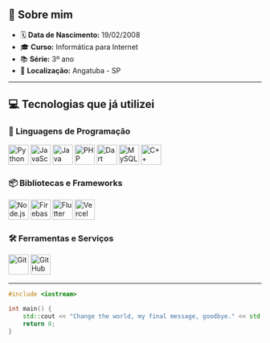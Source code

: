 ## 👋 Sobre mim

- 🗓️ **Data de Nascimento:** 19/02/2008  
- 🎓 **Curso:** Informática para Internet  
- 📚 **Série:** 3º ano  
- 📍 **Localização:** Angatuba - SP

---

## 💻 Tecnologias que já utilizei

### 🧠 Linguagens de Programação
<p>
  <img src="https://cdn.jsdelivr.net/gh/devicons/devicon/icons/python/python-original.svg" alt="Python" width="40"/>
  <img src="https://cdn.jsdelivr.net/gh/devicons/devicon/icons/javascript/javascript-original.svg" alt="JavaScript" width="40"/>
  <img src="https://cdn.jsdelivr.net/gh/devicons/devicon/icons/java/java-original.svg" alt="Java" width="40"/>
  <img src="https://cdn.jsdelivr.net/gh/devicons/devicon/icons/php/php-original.svg" alt="PHP" width="40"/>
  <img src="https://cdn.jsdelivr.net/gh/devicons/devicon/icons/dart/dart-original.svg" alt="Dart" width="40"/>
  <img src="https://cdn.jsdelivr.net/gh/devicons/devicon/icons/mysql/mysql-original.svg" alt="MySQL" width="40"/>
  <img src="https://cdn.jsdelivr.net/gh/devicons/devicon/icons/cplusplus/cplusplus-original.svg" alt="C++" width="40"/>
</p>

### 📦 Bibliotecas e Frameworks
<p>
  <img src="https://cdn.jsdelivr.net/gh/devicons/devicon/icons/nodejs/nodejs-original.svg" alt="Node.js" width="40"/>
  <img src="https://cdn.jsdelivr.net/gh/devicons/devicon/icons/firebase/firebase-plain.svg" alt="Firebase" width="40"/>
  <img src="https://cdn.jsdelivr.net/gh/devicons/devicon/icons/flutter/flutter-original.svg" alt="Flutter" width="40"/>
  <img src="https://www.svgrepo.com/show/327408/vercel.svg" alt="Vercel" width="40"/>
</p>

### 🛠️ Ferramentas e Serviços
<p>
  <img src="https://cdn.jsdelivr.net/gh/devicons/devicon/icons/git/git-original.svg" alt="Git" width="40"/>
  <img src="https://cdn.jsdelivr.net/gh/devicons/devicon/icons/github/github-original.svg" alt="GitHub" width="40"/>
</p>

---

```cpp
#include <iostream>

int main() {
    std::cout << "Change the world, my final message, goodbye." << std::endl;
    return 0;
}
